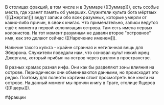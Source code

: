 В столицах фракций, в том числе и в Зуммаре ([[Зуммар]]), есть особые места, где хранят память об умерших. Служители культа бога мёртвых ([[Джергал]]) ведут записи обо всех разумных, которые умерли от каких-либо причин, в своих книгах. Что примечательно, записи ведутся ещё с момента первой колонизации острова. Там есть имена первых колонистов. На тот момент разумным не давали второе "островное" имя, как это делают сейчас ([[Наречение именем]]).

Наличие такого культа - крайне странная и нетипичная вещь для Эберрона. Служители поведали нам, что основал культ некий жрец Джергала, который прибыл на остров через разлом в пространстве.

В разных храмах разная инфа. Они как бы разделяют зоны влияния на острове. Периодически они обмениваются данными, но происходит это редко. Поэтому для полноты картины стоит просмотреть все книги на острове. На данный момент мы прочли книгу в Граге, столице Ящеров ([[Ящеры]]).

 #фракции 